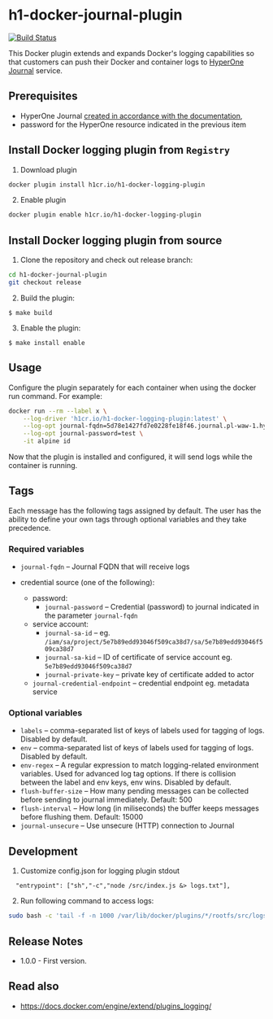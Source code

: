 # h1-docker-journal-plugin

[![Build Status](https://travis-ci.com/hyperonecom/h1-docker-journal-plugin.svg?branch=master)](https://travis-ci.com/hyperonecom/h1-docker-journal-plugin)

This Docker plugin extends and expands Docker's logging capabilities so that customers can push their Docker and container logs to [HyperOne Journal](http://www.hyperone.com/services/storage/journal) service.

## Prerequisites

* HyperOne Journal [created in accordance with the documentation](http://www.hyperone.com/services/storage/journal/guides/creating.html),
* password for the HyperOne resource indicated in the previous item

## Install Docker logging plugin from ```Registry```

1. Download plugin

```bash
docker plugin install h1cr.io/h1-docker-logging-plugin
```

2. Enable plugin

```bash
docker plugin enable h1cr.io/h1-docker-logging-plugin
```

## Install Docker logging plugin from source

1. Clone the repository and check out release branch:

```bash
cd h1-docker-journal-plugin
git checkout release
```

2. Build the plugin:

```
$ make build
```

3. Enable the plugin:

```.env
$ make install enable
```

## Usage

Configure the plugin separately for each container when using the docker run command. For example:

```bash
docker run --rm --label x \
    --log-driver 'h1cr.io/h1-docker-logging-plugin:latest' \
    --log-opt journal-fqdn=5d78e1427fd7e0228fe18f46.journal.pl-waw-1.hyperone.cloud \
    --log-opt journal-password=test \
    -it alpine id
```

Now that the plugin is installed and configured, it will send logs while the container is running.

## Tags

Each message has the following tags assigned by default. The user has the ability to define your own tags through optional variables and they take precedence.

### Required variables

* ```journal-fqdn``` – Journal FQDN that will receive logs

* credential source (one of the following):
  * password:
    * ```journal-password``` – Credential (password) to journal indicated in the parameter ```journal-fqdn```
  * service account:
    * ```journal-sa-id``` – eg. ```/iam/sa/project/5e7b89edd93046f509ca38d7/sa/5e7b89edd93046f509ca38d7```
    * ```journal-sa-kid``` – ID of certificate of service account eg. ```5e7b89edd93046f509ca38d7```
    * ```journal-private-key``` – private key of certificate added to actor
  * ```journal-credential-endpoint``` – credential endpoint eg. metadata service

### Optional variables

* ```labels``` – comma-separated list of keys of labels used for tagging of logs. Disabled by default.
* ```env``` – comma-separated list of keys of labels used for tagging of logs.  Disabled by default.
* ```env-regex``` – A regular expression to match logging-related environment variables. Used for advanced log tag options. If there is collision between the label and env keys, env wins. Disabled by default.
* ```flush-buffer-size``` –  How many pending messages can be collected before sending to journal immediately. Default: 500
* ```flush-interval``` –  How long (in miliseconds) the buffer keeps messages before flushing them. Default: 15000
* ```journal-unsecure``` – Use unsecure (HTTP) connection to Journal

## Development

1. Customize config.json for logging plugin stdout

```.env
  "entrypoint": ["sh","-c","node /src/index.js &> logs.txt"],
```

2. Run following command to access logs:

```bash
sudo bash -c 'tail -f -n 1000 /var/lib/docker/plugins/*/rootfs/src/logs.txt'
```

## Release Notes

* 1.0.0 - First version.

## Read also

* https://docs.docker.com/engine/extend/plugins_logging/
